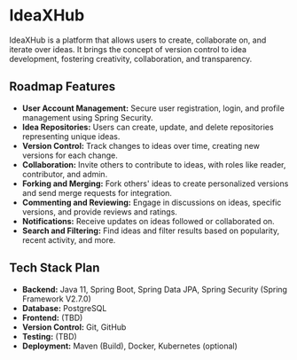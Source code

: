 # IdeaXHub

IdeaXHub is a platform that allows users to create, collaborate on, and iterate over ideas. It brings the concept of version control to idea development, fostering creativity, collaboration, and transparency.

## Roadmap Features

- **User Account Management:** Secure user registration, login, and profile management using Spring Security.
- **Idea Repositories:** Users can create, update, and delete repositories representing unique ideas.
- **Version Control:** Track changes to ideas over time, creating new versions for each change.
- **Collaboration:** Invite others to contribute to ideas, with roles like reader, contributor, and admin.
- **Forking and Merging:** Fork others' ideas to create personalized versions and send merge requests for integration.
- **Commenting and Reviewing:** Engage in discussions on ideas, specific versions, and provide reviews and ratings.
- **Notifications:** Receive updates on ideas followed or collaborated on.
- **Search and Filtering:** Find ideas and filter results based on popularity, recent activity, and more.

## Tech Stack Plan

- **Backend:** Java 11, Spring Boot, Spring Data JPA, Spring Security (Spring Framework V2.7.0)
- **Database:** PostgreSQL
- **Frontend:** (TBD)
- **Version Control:** Git, GitHub
- **Testing:** (TBD)
- **Deployment:** Maven (Build), Docker, Kubernetes (optional)





